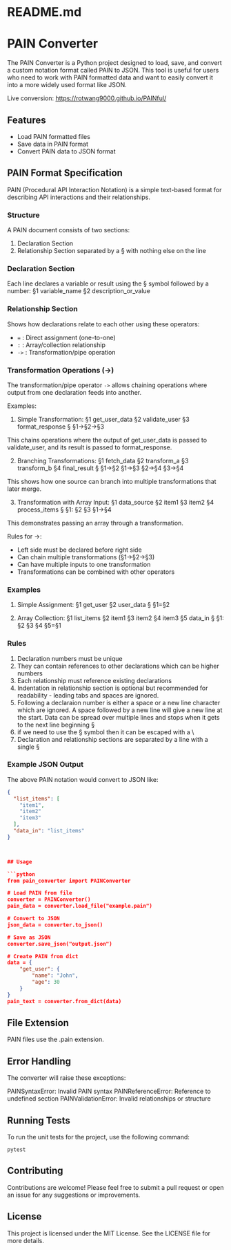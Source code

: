 # README.md

# PAIN Converter

The PAIN Converter is a Python project designed to load, save, and convert a custom notation format called PAIN to JSON. This tool is useful for users who need to work with PAIN formatted data and want to easily convert it into a more widely used format like JSON.

Live conversion: https://rotwang9000.github.io/PAINful/

## Features

- Load PAIN formatted files
- Save data in PAIN format
- Convert PAIN data to JSON format

## PAIN Format Specification

PAIN (Procedural API Interaction Notation) is a simple text-based format for describing API interactions and their relationships.

### Structure
A PAIN document consists of two sections:
1. Declaration Section
2. Relationship Section
separated by a § with nothing else on the line

### Declaration Section
Each line declares a variable or result using the § symbol followed by a number:
§1 variable_name 
§2 description_or_value

### Relationship Section
Shows how declarations relate to each other using these operators:
- `=` : Direct assignment (one-to-one)
- `:` : Array/collection relationship
- `->` : Transformation/pipe operation

### Transformation Operations (->)
The transformation/pipe operator `->` allows chaining operations where output from one declaration feeds into another.

Examples:

1. Simple Transformation:
§1 get_user_data 
§2 validate_user 
§3 format_response 
§
§1->§2->§3

This chains operations where the output of get_user_data is passed to validate_user, and its result is passed to format_response.

2. Branching Transformations:
§1 fetch_data 
§2 transform_a 
§3 transform_b 
§4 final_result 
§
§1->§2 
§1->§3 
§2->§4 
§3->§4

This shows how one source can branch into multiple transformations that later merge.

3. Transformation with Array Input:
§1 data_source 
§2 item1 
§3 item2 
§4 process_items 
§
§1: §2 §3 
§1->§4

This demonstrates passing an array through a transformation.

Rules for ->:
- Left side must be declared before right side
- Can chain multiple transformations (§1->§2->§3)
- Can have multiple inputs to one transformation
- Transformations can be combined with other operators

### Examples

1. Simple Assignment:
§1 get_user 
§2 user_data 
§
§1=§2

2. Array Collection:
§1 list_items 
§2 item1 
§3 item2 
§4 item3 
§5 data_in
§
§1: 
 §2 
 §3 
 §4
§5=§1


### Rules
1. Declaration numbers must be unique
2. They can contain references to other declarations which can be higher numbers
3. Each relationship must reference existing declarations
4. Indentation in relationship section is optional but recommended for readability - leading tabs and spaces are ignored.
5. Following a declaraion number is either a space or a new line character which are ignored. A space followed by a new line will give a new line at the start. Data can be spread over multiple lines and stops when it gets to the next line beginning §
5. if we need to use the § symbol then it can be escaped with a \
6. Declaration and relationship sections are separated by a line with a single §



### Example JSON Output
The above PAIN notation would convert to JSON like:
```json
{
  "list_items": [
    "item1",
    "item2"
	"item3"
  ],
  "data_in": "list_items"
}



## Usage

```python
from pain_converter import PAINConverter

# Load PAIN from file
converter = PAINConverter()
pain_data = converter.load_file("example.pain")

# Convert to JSON
json_data = converter.to_json()

# Save as JSON
converter.save_json("output.json")

# Create PAIN from dict
data = {
    "get_user": {
        "name": "John",
        "age": 30
    }
}
pain_text = converter.from_dict(data)
```

## File Extension
PAIN files use the .pain extension.

## Error Handling
The converter will raise these exceptions:

PAINSyntaxError: Invalid PAIN syntax
PAINReferenceError: Reference to undefined section
PAINValidationError: Invalid relationships or structure


## Running Tests

To run the unit tests for the project, use the following command:

```
pytest
```

## Contributing

Contributions are welcome! Please feel free to submit a pull request or open an issue for any suggestions or improvements.

## License

This project is licensed under the MIT License. See the LICENSE file for more details.